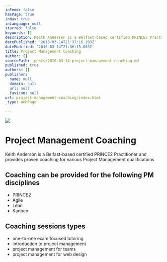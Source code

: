 ```yaml
---
inFeed: false
hasPage: true
inNav: true
inLanguage: null
starred: false
keywords: []
description: Keith Anderson is a Belfast-based certified PRINCE2 Practitioner and provides proven coaching for various Project Management qualifications.
datePublished: '2016-03-14T21:37:16.193Z'
dateModified: '2016-03-14T21:36:15.603Z'
title: Project Management Coaching
author: []
sourcePath: _posts/2016-03-14-project-management-coaching.md
published: true
authors: []
publisher:
  name: null
  domain: null
  url: null
  favicon: null
url: project-management-coaching/index.html
_type: WebPage

---
```

![](https://the-grid-user-content.s3-us-west-2.amazonaws.com/1332c675-bdfe-470e-b8ee-be4d9c4c570a.jpg)

# Project Management Coaching

Keith Anderson is a Belfast-based certified PRINCE2 Practitioner and provides proven coaching for various Project Management qualifications.

## Coaching can be provided for the following PM disciplines

* PRINCE2
* Agile
* Lean
* Kanban

## Coaching sessions types

* one-to-one exam focused tutoring
* introduction to project management
* project management for teams
* project management for web design